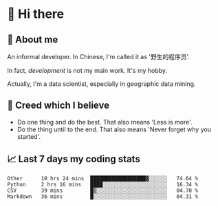 # 👋 Hi there

## :speech_balloon: About me

An informal developer. In Chinese, I'm called it as '野生的程序员'.

In fact, _development_ is not my main work. It's my hobby.

Actually, I'm a data scientist, especially in geographic data mining.

## :see_no_evil: Creed which I believe

- Do one thing and do the best. That also means 'Less is more'.
- Do the thing until to the end. That also means 'Never forget why you started'.

## :chart_with_upwards_trend: Last 7 days my coding stats

<!--START_SECTION:waka-->
```text
Other      10 hrs 24 mins  ██████████████████▓░░░░░░   74.64 % 
Python     2 hrs 16 mins   ████░░░░░░░░░░░░░░░░░░░░░   16.34 % 
CSV        39 mins         █▒░░░░░░░░░░░░░░░░░░░░░░░   04.70 % 
Markdown   36 mins         █░░░░░░░░░░░░░░░░░░░░░░░░   04.31 % 
```
<!--END_SECTION:waka-->

